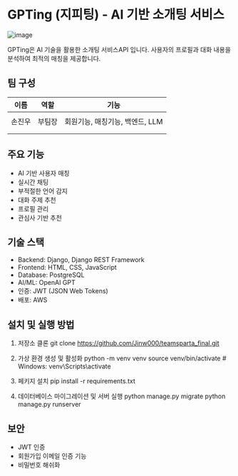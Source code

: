 # GPTing (지피팅) - AI 기반 소개팅 서비스
![image](https://github.com/user-attachments/assets/ee0fec20-ae0d-43f4-bc4d-0447d0fe1e4e)

GPTing은 AI 기술을 활용한 소개팅 서비스API 입니다. 사용자의 프로필과 대화 내용을 분석하여 최적의 매칭을 제공합니다.

## 팀 구성
| **이름** | **역할**            | **기능**                          |
|:------------:|--------------------------|----------------------------------|
|      |  |                   | 
|   손진우   | 부팀장 | 회원기능, 매칭기능, 백엔드, LLM |
|      |  |                   |
|      |  |                   |

## 주요 기능

- AI 기반 사용자 매칭
- 실시간 채팅
- 부적절한 언어 감지
- 대화 주제 추천
- 프로필 관리
- 관심사 기반 추천

## 기술 스택

- Backend: Django, Django REST Framework
- Frontend: HTML, CSS, JavaScript
- Database: PostgreSQL
- AI/ML: OpenAI GPT
- 인증: JWT (JSON Web Tokens)
- 배포: AWS

## 설치 및 실행 방법

1. 저장소 클론
git clone https://github.com/Jinw000/teamsparta_final.git

2. 가상 환경 생성 및 활성화
python -m venv venv
source venv/bin/activate # Windows: venv\Scripts\activate

3. 페키지 설치
pip install -r requirements.txt


4. 데이터베이스 마이그레이션 및 서버 실행
python manage.py migrate
python manage.py runserver

## 보안
- JWT 인증
- 회원가입 이메일 인증 기능
- 비밀번호 해쉬화
